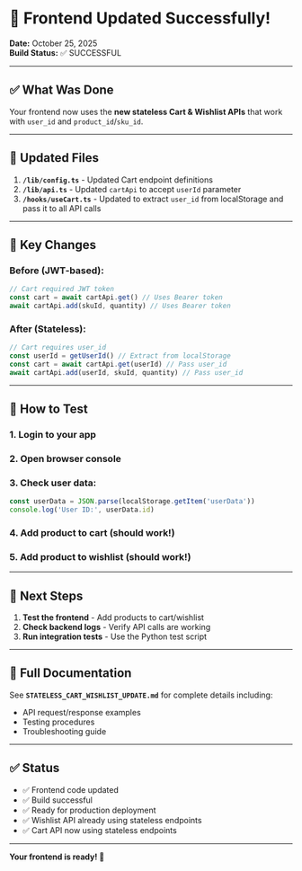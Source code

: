 # 🎉 Frontend Updated Successfully!

**Date:** October 25, 2025  
**Build Status:** ✅ SUCCESSFUL  

---

## ✅ What Was Done

Your frontend now uses the **new stateless Cart & Wishlist APIs** that work with `user_id` and `product_id`/`sku_id`.

---

## 📁 Updated Files

1. **`/lib/config.ts`** - Updated Cart endpoint definitions
2. **`/lib/api.ts`** - Updated `cartApi` to accept `userId` parameter
3. **`/hooks/useCart.ts`** - Updated to extract `user_id` from localStorage and pass it to all API calls

---

## 🔑 Key Changes

### Before (JWT-based):
```typescript
// Cart required JWT token
const cart = await cartApi.get() // Uses Bearer token
await cartApi.add(skuId, quantity) // Uses Bearer token
```

### After (Stateless):
```typescript
// Cart requires user_id
const userId = getUserId() // Extract from localStorage
const cart = await cartApi.get(userId) // Pass user_id
await cartApi.add(userId, skuId, quantity) // Pass user_id
```

---

## 🧪 How to Test

### 1. Login to your app
### 2. Open browser console
### 3. Check user data:
```javascript
const userData = JSON.parse(localStorage.getItem('userData'))
console.log('User ID:', userData.id)
```

### 4. Add product to cart (should work!)
### 5. Add product to wishlist (should work!)

---

## 🚀 Next Steps

1. **Test the frontend** - Add products to cart/wishlist
2. **Check backend logs** - Verify API calls are working
3. **Run integration tests** - Use the Python test script

---

## 📖 Full Documentation

See **`STATELESS_CART_WISHLIST_UPDATE.md`** for complete details including:
- API request/response examples
- Testing procedures
- Troubleshooting guide

---

## ✅ Status

- ✅ Frontend code updated
- ✅ Build successful
- ✅ Ready for production deployment
- ✅ Wishlist API already using stateless endpoints
- ✅ Cart API now using stateless endpoints

---

**Your frontend is ready! 🎉**

